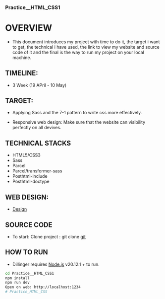 
### Practice__HTML_CSS1

# OVERVIEW

 - This document introduces my project with time to do it, the target i want to get, the technical i have used, the link to view my website and source code of it and the final is the way to run my project on your local machine.

## TIMELINE:

-  3 Week (19 APril - 10 May)

## TARGET:

- Applying Sass and the 7-1 pattern to write css more effectively.

- Responsive web design: Make sure that the website can visibility perfectly on all devives.

## TECHNICAL STACKS

- HTML5/CSS3
- Sass
- Parcel
- Parcel/transformer-sass
- Posthtml-include
- Posthtml-doctype

## WEB DESIGN:

- [Design](https://www.figma.com/file/wysTHlvOtfnwILQiDff51L/DSTT?type=design&node-id=1-950&mode=design&t=sM71iBdolUnGv6bs-0)

## SOURCE CODE

- To start: Clone project : git clone [git](https://github.com/thuan734655/Practice_HTML_CSS.git)

## HOW TO RUN

- Dillinger requires [Node.js](https://nodejs.org/) v20.12.1 + to run.


```sh
cd Practice__HTML_CSS1
npm install
npm run dev
Open on web: http://localhost:1234
# Practice_HTML_CSS
